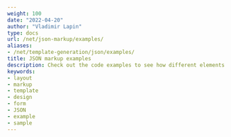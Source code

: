 ```yaml
---
weight: 100
date: "2022-04-20"
author: "Vladimir Lapin"
type: docs
url: /net/json-markup/examples/
aliases:
- /net/template-generation/json/examples/
title: JSON markup examples
description: Check out the code examples to see how different elements can be used and combined with each other.
keywords:
- layout
- markup
- template
- design
- form
- JSON
- example
- sample
---
```

